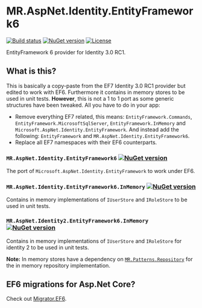 # MR.AspNet.Identity.EntityFramework6

[![Build status](https://img.shields.io/appveyor/ci/mrahhal/mr-aspnet-identity-entityframework6/master.svg)](https://ci.appveyor.com/project/mrahhal/mr-aspnet-identity-entityframework6)
[![NuGet version](https://badge.fury.io/nu/MR.AspNet.Identity.EntityFramework6.svg)](https://www.nuget.org/packages/MR.AspNet.Identity.EntityFramework6)
[![License](https://img.shields.io/badge/license-MIT-blue.svg)](https://opensource.org/licenses/MIT)

EntityFramework 6 provider for Identity 3.0 RC1.

## What is this?

This is basically a copy-paste from the EF7 Identity 3.0 RC1 provider but edited to work with EF6. Furthermore it contains in memory stores to be used in unit tests. **However**, this is not a 1 to 1 port as some generic structures have been tweaked. All you have to do in your app:

- Remove everything EF7 related, this means: `EntityFramework.Commands`, `EntityFramework.MicrosoftSqlServer`, `EntityFramework.InMemory` and `Microsoft.AspNet.Identity.EntityFramework`. And instead add the following: `EntityFramework` and `MR.AspNet.Identity.EntityFramework6`.
- Replace all EF7 namespaces with their EF6 counterparts.

### `MR.AspNet.Identity.EntityFramework6` [![NuGet version](https://badge.fury.io/nu/MR.AspNet.Identity.EntityFramework6.svg)](https://www.nuget.org/packages/MR.AspNet.Identity.EntityFramework6)

The port of `Microsoft.AspNet.Identity.EntityFramework` to work under EF6.

### `MR.AspNet.Identity.EntityFramework6.InMemory` [![NuGet version](https://badge.fury.io/nu/MR.AspNet.Identity.EntityFramework6.InMemory.svg)](https://www.nuget.org/packages/MR.AspNet.Identity.EntityFramework6.InMemory)

Contains in memory implementations of `IUserStore` and `IRoleStore` to be used in unit tests.

### `MR.AspNet.Identity2.EntityFramework6.InMemory` [![NuGet version](https://badge.fury.io/nu/MR.AspNet.Identity2.EntityFramework6.InMemory.svg)](https://www.nuget.org/packages/MR.AspNet.Identity2.EntityFramework6.InMemory)

Contains in memory implementations of `IUserStore` and `IRoleStore` for identity 2 to be used in unit tests.

**Note:** In memory stores have a dependency on [`MR.Patterns.Repository`](https://github.com/mrahhal/MR.Patterns.Repository) for the in memory repository implementation.

## EF6 migrations for Asp.Net Core?

Check out [Migrator.EF6](https://github.com/mrahhal/Migrator.EF6).
